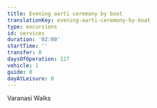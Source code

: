 ```yaml
---
title: Evening aarti ceremony by boat
translationKey: evening-aarti-ceremony-by-boat
type: excursions
id: services
duration: '02:00'
startTime: ''
transfer: 0
daysOfOperation: 127
vehicle: 1
guide: 0
dayAtLeisure: 0
---
```

Varanasi Walks